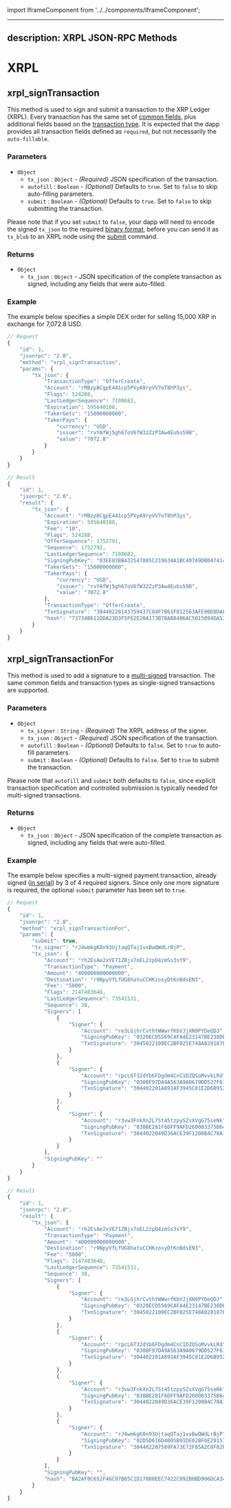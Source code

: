 import IframeComponent from '../../components/IframeComponent';

---
description: XRPL JSON-RPC Methods
---

# XRPL

## xrpl_signTransaction

This method is used to sign and submit a transaction to the XRP Ledger (XRPL). Every transaction has the same set of [common fields][XRPL Transaction Common Fields], plus additional fields based on the [transaction type][XRPL Transaction Types]. It is expected that the dapp provides all transaction fields defined as `required`, but not necessarily the `auto-fillable`.

### Parameters
* `Object`
    * `tx_json` : `Object` - _(Required)_ JSON specification of the transaction.
    * `autofill` : `Boolean` - _(Optional)_ Defaults to `true`. Set to `false` to skip auto-filling parameters.
    * `submit` : `Boolean` - _(Optional)_ Defaults to `true`. Set to `false` to skip submitting the transaction.

Please note that if you set `submit` to `false`, your dapp will need to encode the signed `tx_json` to the required [binary format][XRPL Serialization], before you can send it as `tx_blob` to an XRPL node using the [submit][XRPL Signed Transaction] command.

### Returns
* `Object` 
    * `tx_json` : `Object` - JSON specification of the complete transaction as signed, including any fields that were auto-filled.

### Example
The example below specifies a simple DEX order for selling 15,000 XRP in exchange for 7,072.8 USD.

```javascript
// Request
{
    "id": 1,
    "jsonrpc": "2.0",
    "method": "xrpl_signTransaction",
    "params": {
        "tx_json": {
            "TransactionType": "OfferCreate",
            "Account": "rMBzp8CgpE441cp5PVyA9rpVV7oT8hP3ys",
            "Flags": 524288,
            "LastLedgerSequence": 7108682,
            "Expiration": 595640108,
            "TakerGets": "15000000000",
            "TakerPays": {
                "currency": "USD",
                "issuer": "rvYAfWj5gh67oV6fW32ZzP3Aw4Eubs59B",
                "value": "7072.8"
            }
        }
    }
}

// Result
{
    "id": 1,
    "jsonrpc": "2.0",
    "result": {
        "tx_json": {
            "Account": "rMBzp8CgpE441cp5PVyA9rpVV7oT8hP3ys",
            "Expiration": 595640108,
            "Fee": "10",
            "Flags": 524288,
            "OfferSequence": 1752791,
            "Sequence": 1752792,
            "LastLedgerSequence": 7108682,
            "SigningPubKey": "03EE83BB432547885C219634A1BC407A9DB0474145D69737D09CCDC63E1DEE7FE3",
            "TakerGets": "15000000000",
            "TakerPays": {
                "currency": "USD",
                "issuer": "rvYAfWj5gh67oV6fW32ZzP3Aw4Eubs59B",
                "value": "7072.8"
            },
            "TransactionType": "OfferCreate",
            "TxnSignature": "30440220143759437C04F7B61F012563AFE90D8DAFC46E86035E1D965A9CED282C97D4CE02204CFD241E86F17E011298FC1A39B63386C74306A5DE047E213B0F29EFA4571C2C",
            "hash": "73734B611DDA23D3F5F62E20A173B78AB8406AC5015094DA53F53D39B9EDB06C"
        }
    }
}
```

## xrpl_signTransactionFor

This method is used to add a signature to a [multi-signed][XRPL Multisign] transaction. The same common fields and transaction types as single-signed transactions are supported.

### Parameters
* `Object`
    * `tx_signer` : `String` - _(Required)_ The XRPL address of the signer.
    * `tx_json` : `Object` -  _(Required)_ JSON specification of the transaction.
    * `autofill` : `Boolean` - _(Optional)_ Defaults to `false`. Set to `true` to auto-fill parameters.
    * `submit` : `Boolean` - _(Optional)_ Defaults to `false`. Set to `true` to submit the transaction.

Please note that `autofill` and `submit` both defaults to `false`, since explicit transaction specification and controlled submission is typically needed for multi-signed transactions.

### Returns
* `Object` 
    * `tx_json` : `Object` - JSON specification of the complete transaction as signed, including any fields that were auto-filled.

### Example
The example below specifies a multi-signed payment transaction, already signed ([in serial][XRPL Multisign Methods]) by 3 of 4 required signers. Since only one more signature is required, the optional `submit` parameter has been set to `true`.

```javascript
// Request
{
    "id": 1,
    "jsonrpc": "2.0",
    "method": "xrpl_signTransactionFor",
    "params": {
        "submit": true,
        "tx_signer": "rJ4wmkgK8n93UjtaqQTaj1vxBwQWdLrBjP",
        "tx_json": {
            "Account": "rh2EsAe2xVE71ZBjx7oEL2zpD4zmSs3sY9",
            "TransactionType": "Payment",
            "Amount": "400000000000000",
            "Destination": "r9NpyVfLfUG8hatuCCHKzosyDtKnBdsEN3",
            "Fee": "5000",
            "Flags": 2147483648,
            "LastLedgerSequence": 73541531,
            "Sequence": 38,
            "Signers": [
                {
                    "Signer": {
                        "Account": "re3LGjhrCvthtWWwrfKbVJjXN9PYDeQDJ",
                        "SigningPubKey": "0320ECD5569CAFA4E23147BE238DBFB268DB3B5A502ED339387AC7DCA0ADC6FB90",
                        "TxnSignature": "3045022100EC2BF025E748A028187EDB3C350D518F91F05BC201EAFC9C92566DE9E48AA1B7022018847D172386E93679630E3905BD30481359E5766931944F79F1BA6D910F5C01"
                    }
                },
                {
                    "Signer": {
                        "Account": "rpcL6T32dYb6FDgdm4CnC1DZQSoMvvkLRd",
                        "SigningPubKey": "030BF97DA9A563A9A0679DD527F615CF8EA6B2DB55543075B72822B8D39910B5E1",
                        "TxnSignature": "304402201A891AF3945C81E2D6B95213B79E9A31635209AF0FB94DA8C0983D15F454179B0220388679E02CE6DE2AAC904A9C2F42208418BEF60743A7F9F76FC36D519902DA8C"
                    }
                },
                {
                    "Signer": {
                        "Account": "r3vw3FnkXn2L7St45tzpySZsXVgG75seNk",
                        "SigningPubKey": "030BE281F6DFF9AFD260003375B64235DDBCD5B7A54511BE3DA1FEF1ADE4A85D87",
                        "TxnSignature": "3044022049D36ACE39F1208B4C78A1550F458E54E21161FA4B52B3763C8FA9C4FE45B52C022003BE3579B5B5558A27BB7DC6A8ED163999A451665974138298469C1FDACA615F"
                    }
                }
            ],
            "SigningPubKey": ""
        }
    }
}

// Result
{
    "id": 1,
    "jsonrpc": "2.0",
    "result": {
        "tx_json": {
            "Account": "rh2EsAe2xVE71ZBjx7oEL2zpD4zmSs3sY9",
            "TransactionType": "Payment",
            "Amount": "400000000000000",
            "Destination": "r9NpyVfLfUG8hatuCCHKzosyDtKnBdsEN3",
            "Fee": "5000",
            "Flags": 2147483648,
            "LastLedgerSequence": 73541531,
            "Sequence": 38,
            "Signers": [
                {
                    "Signer": {
                        "Account": "re3LGjhrCvthtWWwrfKbVJjXN9PYDeQDJ",
                        "SigningPubKey": "0320ECD5569CAFA4E23147BE238DBFB268DB3B5A502ED339387AC7DCA0ADC6FB90",
                        "TxnSignature": "3045022100EC2BF025E748A028187EDB3C350D518F91F05BC201EAFC9C92566DE9E48AA1B7022018847D172386E93679630E3905BD30481359E5766931944F79F1BA6D910F5C01"
                    }
                },
                {
                    "Signer": {
                        "Account": "rpcL6T32dYb6FDgdm4CnC1DZQSoMvvkLRd",
                        "SigningPubKey": "030BF97DA9A563A9A0679DD527F615CF8EA6B2DB55543075B72822B8D39910B5E1",
                        "TxnSignature": "304402201A891AF3945C81E2D6B95213B79E9A31635209AF0FB94DA8C0983D15F454179B0220388679E02CE6DE2AAC904A9C2F42208418BEF60743A7F9F76FC36D519902DA8C"
                    }
                },
                {
                    "Signer": {
                        "Account": "r3vw3FnkXn2L7St45tzpySZsXVgG75seNk",
                        "SigningPubKey": "030BE281F6DFF9AFD260003375B64235DDBCD5B7A54511BE3DA1FEF1ADE4A85D87",
                        "TxnSignature": "3044022049D36ACE39F1208B4C78A1550F458E54E21161FA4B52B3763C8FA9C4FE45B52C022003BE3579B5B5558A27BB7DC6A8ED163999A451665974138298469C1FDACA615F"
                    }
                },
                {
                    "Signer": {
                        "Account": "rJ4wmkgK8n93UjtaqQTaj1vxBwQWdLrBjP",
                        "SigningPubKey": "02D5D616D4005B91DE02BF6E29157B514C667810860F389CF36DC9E4D5E73BFE79",
                        "TxnSignature": "304402207589FA73E72F85A2C8F82BBCB3C7C67C455D4C14A946BA427A4735F4ED106123022069845499A9DE50F26765F097BA0EA3C96E56A1304B380E0533514AEEF29363D7"
                    }
                }
            ],
            "SigningPubKey": "",
            "hash": "BA2AF0C652F46C97B85C1D17080EEC7422C092B0BD906DCA344B42EF30FA8285",
        }
    }
}
```

[XRPL Transaction Common Fields]: https://xrpl.org/transaction-common-fields.html
[XRPL Transaction Types]: https://xrpl.org/transaction-types.html
[XRPL Signed Transaction]: https://xrpl.org/transaction-basics.html#example-signed-transaction-blob
[XRPL Serialization]: https://xrpl.org/serialization.html#examples
[XRPL Algorithms]: https://xrpl.org/cryptographic-keys.html#signing-algorithms
[XRPL Multisign]: https://xrpl.org/multi-signing.html#multi-signing
[XRPL Multisign Methods]: https://xrpl.org/send-a-multi-signed-transaction.html#3-get-additional-signatures

<IframeComponent />
